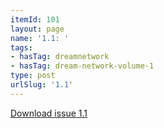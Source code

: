 ```yaml
---
itemId: 101
layout: page
name: '1.1: '
tags:
- hasTag: dreamnetwork
- hasTag: dream-network-volume-1
type: post
urlSlug: '1.1'
---
```

<a href="files/pdfs/Volume_1/1.1_Dream_Network_Bulletin_Vol.1_Issue_1.pdf" download="">Download issue 1.1</a>